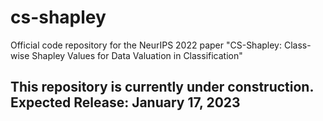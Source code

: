 # cs-shapley
Official code repository for the NeurIPS 2022 paper "CS-Shapley: Class-wise Shapley Values for Data Valuation in Classification"

## This repository is currently under construction. Expected Release: January 17, 2023
